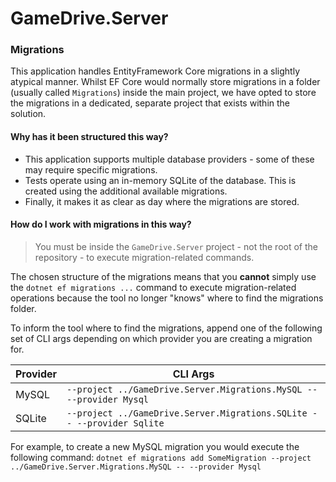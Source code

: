 # GameDrive.Server

### Migrations
This application handles EntityFramework Core migrations in a slightly atypical manner. 
Whilst EF Core would normally store migrations in a folder (usually called `Migrations`) inside the main project,
we have opted to store the migrations in a dedicated, separate project that exists within the solution.

#### Why has it been structured this way?
* This application supports multiple database providers - some of these may require specific migrations.
* Tests operate using an in-memory SQLite of the database. This is created using the additional available migrations.
* Finally, it makes it as clear as day where the migrations are stored.

#### How do I work with migrations in this way?
> You must be inside the `GameDrive.Server` project - not the root of the repository - to execute migration-related commands.

The chosen structure of the migrations means that you **cannot** simply use the `dotnet ef migrations ...` command to
execute migration-related operations because the tool no longer "knows" where to find the migrations folder.

To inform the tool where to find the migrations, append one of the following set of CLI args depending on which
provider you are creating a migration for.

| Provider | CLI Args                                                               |
|----------|------------------------------------------------------------------------|
| MySQL    | `--project ../GameDrive.Server.Migrations.MySQL -- --provider Mysql`   |
| SQLite   | `--project ../GameDrive.Server.Migrations.SQLite -- --provider Sqlite` |


For example, to create a new MySQL migration you would execute the following command:
`dotnet ef migrations add SomeMigration --project ../GameDrive.Server.Migrations.MySQL -- --provider Mysql`
